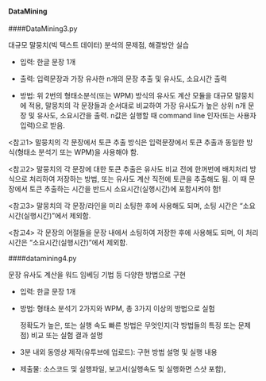 #### DataMining

####DataMining3.py

 대규모 말뭉치(빅 텍스트 데이터) 분석의 문제점, 해결방안 실습

- 입력: 한글 문장 1개

- 출력: 입력문장과 가장 유사한 n개의 문장 추출 및 유사도, 소요시간 출력

- 방법: 위 2번의 형태소분석(또는 WPM) 방식의 유사도 계산 모듈을 대규모 말뭉치에 적용, 말뭉치의 각 문장들과 순서대로 비교하여 가장 유사도가 높은 상위 n개 문장 및 유사도, 소요시간을 출력. n값은 실행할 때 command line 인자(또는 사용자 입력)으로 받음.

<참고1> 말뭉치의 각 문장에서 토큰 추출 방식은 입력문장에서 토큰 추출과 동일한 방식(형태소 분석기 또는 WPM)을 사용해야 함.

<참고2> 말뭉치의 각 문장에 대한 토큰 추출은 유사도 비교 전에 한꺼번에 배치처리 방식으로 처리하여 저장하는 방법, 또는 유사도 계산 직전에 토큰을 추출해도 됨. 이 때 문장에서 토큰 추출하는 시간을 반드시 소요시간(실행시간)에 포함시켜야 함!

<참고3> 말뭉치의 각 문장/라인을 미리 소팅한 후에 사용해도 되며, 소팅 시간은 “소요시간(실행시간)”에서 제외함.

<참고4> 각 문장의 어절들을 문장 내에서 소팅하여 저장한 후에 사용해도 되며, 이 처리시간은 “소요시간(실행시간)”에서 제외함.


####datamining4.py

문장 유사도 계산을 워드 임베딩 기법 등 다양한 방법으로 구현

- 입력: 한글 문장 1개

- 방법: 형태소 분석기 2가지와 WPM, 총 3가지 이상의 방법으로 실험

  정확도가 높은, 또는 실행 속도 빠른 방법은 무엇인지(각 방법들의 특징 또는 문제점) 비교 또는 실험 결과 설명

- 3분 내외 동영상 제작(유투브에 업로드): 구현 방법 설명 및 실행 내용

- 제출물: 소스코드 및 실행파일, 보고서(실행속도 및 실행화면 스샷 포함),
